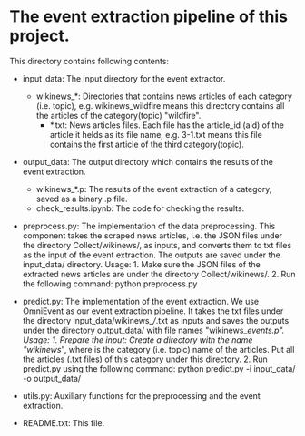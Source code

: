 # The event extraction pipeline of this project.

This directory contains following contents:

- input_data: The input directory for the event extractor.
    - wikinews_*: Directories that contains news articles of each category (i.e. topic), 
                  e.g. wikinews_wildfire means this directory contains all the articles of the category(topic) "wildfire".
        - *.txt: News articles files. Each file has the article_id (aid) of the article it helds as its file name, 
                 e.g. 3-1.txt means this file contains the first article of the third category(topic).
                 
- output_data: The output directory which contains the results of the event extraction.
    - wikinews_*.p: The results of the event extraction of a category, saved as a binary .p file.
    - check_results.ipynb: The code for checking the results.
    
- preprocess.py: The implementation of the data preprocessing. This component takes the scraped news articles, i.e. the JSON files under the directory Collect/wikinews/, as inputs, and converts them to txt files as the input of the event extraction. The outputs are saved under the input_data/ directory.
                 Usage:
                     1. Make sure the JSON files of the extracted news articles are under the directory Collect/wikinews/.
                     2. Run the following command:
                         python preprocess.py

- predict.py: The implementation of the event extraction. We use OmniEvent as our event extraction pipeline. It takes the txt files under the directory input_data/wikinews_*/*.txt as inputs and saves the outputs under the directory output_data/ with file names "wikinews_<cateogory>_events.p".
              Usage:
                  1. Prepare the input: Create a directory with the name "wikinews_<category>", where <category> is the category (i.e. topic) name of the articles. Put all the articles (.txt files) of this category under this directory.
                  2. Run predict.py using the following command:
                      python predict.py -i input_data/ -o output_data/
                      
- utils.py: Auxillary functions for the preprocessing and the event extraction.

- README.txt: This file.

